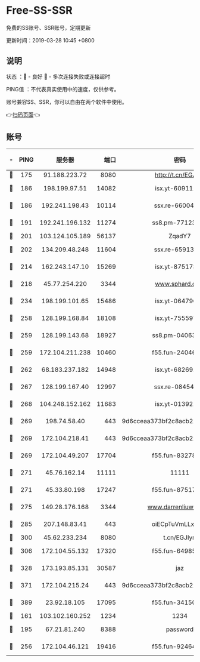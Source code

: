 # Free-SS-SSR

免费的SS账号、SSR账号，定期更新

更新时间：2019-03-28 10:45 +0800

## 说明

状态     ：🙂 - 良好 🙁 - 多次连接失败或连接超时

PING值   ：不代表真实使用中的速度，仅供参考。

账号兼容SS、SSR，你可以自由在两个软件中使用。

👉[扫码页面](https://liesauer.github.io/Free-SS-SSR/)👈

## 账号

|-|PING|服务器|端口|密码|加密方式|区域|
|:----:|:----:|:-----:|-----:|:----:|:----:|:----:|
|🙂|175|91.188.223.72|8080|http://t.cn/EGJIyrl|rc4-md5|RU|
|🙂|186|198.199.97.51|14082|isx.yt-60911167|aes-256-cfb|US|
|🙂|186|192.241.198.43|10114|ssx.re-66004566|aes-256-cfb|US|
|🙂|191|192.241.196.132|11274|ss8.pm-77123125|aes-256-cfb|US|
|🙂|201|103.124.105.189|56137|ZqadY7|chacha20|US|
|🙂|202|134.209.48.248|11604|ssx.re-65913354|aes-256-cfb|US|
|🙂|214|162.243.147.10|15269|isx.yt-87517333|aes-256-cfb|US|
|🙂|218|45.77.254.220|3344|www.sphard.com|aes-256-cfb|SG|
|🙂|234|198.199.101.65|15486|isx.yt-06479676|aes-256-cfb|US|
|🙂|258|128.199.168.84|18108|isx.yt-75559783|aes-256-cfb|SG|
|🙂|259|128.199.143.68|18927|ss8.pm-04063806|aes-256-cfb|SG|
|🙂|259|172.104.211.238|10460|f55.fun-24046186|aes-256-cfb|US|
|🙂|262|68.183.237.182|14948|isx.yt-68269192|aes-256-cfb|SG|
|🙂|267|128.199.167.40|12997|ssx.re-08454589|aes-256-cfb|SG|
|🙂|268|104.248.152.162|11683|isx.yt-01392151|aes-256-cfb|SG|
|🙂|269|198.74.58.40|443|9d6cceaa373bf2c8acb22e60b6a58be6|aes-256-cfb|US|
|🙂|269|172.104.218.41|443|9d6cceaa373bf2c8acb22e60b6a58be6|aes-256-cfb|US|
|🙂|269|172.104.49.207|17704|f55.fun-83278419|aes-256-cfb|SG|
|🙂|271|45.76.162.14|11111|11111|aes-256-cfb|SG|
|🙂|271|45.33.80.198|17247|f55.fun-87517623|aes-256-cfb|US|
|🙂|275|149.28.176.168|3344|www.darrenliuwei.com|aes-256-cfb|AU|
|🙂|285|207.148.83.41|443|oiECpTuVmLLxk4Ts|aes-256-cfb|AU|
|🙂|300|45.62.233.234|8080|t.cn/EGJIyrl|rc4-md5|CA|
|🙂|306|172.104.55.132|17320|f55.fun-64985586|aes-256-cfb|SG|
|🙂|328|173.193.85.131|30587|jaz|aes-256-cfb|US|
|🙂|371|172.104.215.24|443|9d6cceaa373bf2c8acb22e60b6a58be6|aes-256-cfb|US|
|🙂|389|23.92.18.105|17095|f55.fun-34150095|aes-256-cfb|US|
|🙂|161|103.102.160.252|1234|1234|rc4-md5|JP|
|🙂|195|67.21.81.240|8388|password|aes-256-cfb|US|
|🙂|256|172.104.46.121|19416|f55.fun-92464181|aes-256-cfb|SG|
